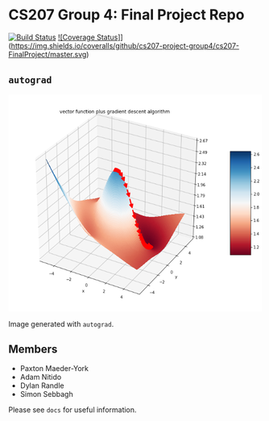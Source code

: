 # CS207 Group 4: Final Project Repo

[![Build Status](https://travis-ci.com/cs207-project-group4/cs207-FinalProject.svg?branch=master)](https://travis-ci.com/cs207-project-group4/cs207-FinalProject)
[![Coverage Status]](https://img.shields.io/coveralls/github/cs207-project-group4/cs207-FinalProject/master.svg)](https://img.shields.io/coveralls/github/cs207-project-group4/cs207-FinalProject/master.svg)

## `autograd`

![display](docs/img/display.png)

Image generated with `autograd`.

## Members
* Paxton Maeder-York
* Adam Nitido
* Dylan Randle
* Simon Sebbagh

Please see `docs` for useful information.
